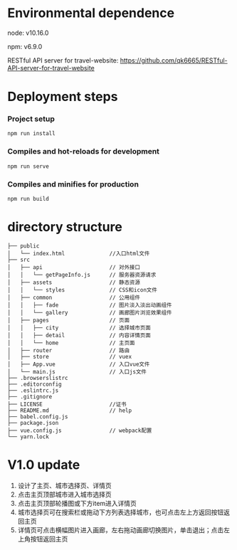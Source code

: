# Environmental dependence

node: v10.16.0

npm: v6.9.0

RESTful API server for travel-website: https://github.com/qk6665/RESTful-API-server-for-travel-website



# Deployment steps

### Project setup
```
npm run install
```

### Compiles and hot-reloads for development
```
npm run serve
```

### Compiles and minifies for production
```
npm run build
```



# directory structure

```
├── public
│   └── index.html              //入口html文件
├── src
│   ├── api                     // 对外接口
│   │   └── getPageInfo.js      // 服务器资源请求
│   ├── assets                  // 静态资源
│   │   └── styles              // CSS和icon文件
│   ├── common                  // 公用组件
│   │   ├── fade                // 图片淡入淡出动画组件
│   │   └── gallery             // 画廊图片浏览效果组件
│   ├── pages                   // 页面
│   │   ├── city                // 选择城市页面
│   │   ├── detail              // 内容详情页面
│   │   └── home                // 主页面
│   ├── router                  // 路由
│   ├── store                   // vuex
│   ├── App.vue                 // 入口vue文件
│   └── main.js                 // 入口js文件
├── .browserslistrc
├── .editorconfig
├── .eslintrc.js
├── .gitignore
├── LICENSE                     //证书
├── README.md                   // help
├── babel.config.js
├── package.json
├── vue.config.js               // webpack配置
└── yarn.lock
```



# V1.0 update

1. 设计了主页、城市选择页、详情页
2. 点击主页顶部城市进入城市选择页
3. 点击主页顶部轮播图或下方item进入详情页
4. 城市选择页可在搜索栏或拖动下方列表选择城市，也可点击左上方返回按钮返回主页
5. 详情页可点击横幅图片进入画廊，左右拖动画廊切换图片，单击退出；点击左上角按钮返回主页

